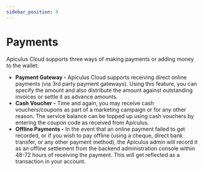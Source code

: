 ```yaml
---
sidebar_position: 8
---
```

# Payments
Apiculus Cloud supports three ways of making payments or adding money to the wallet:

- **Payment Gateway -** Apiculus Cloud supports receiving direct online payments (via 3rd party payment gateways). Using this feature, you can specify the amount and also distribute the amount against outstanding invoices or settle it as advance amounts.
- **Cash Voucher -** Time and again, you may receive cash vouchers/coupons as part of a marketing campaign or for any other reason. The service balance can be topped up using cash vouchers by entering the coupon code as received from Apiculus.
- **Offline Payments -** In the event that an online payment failed to get recorded, or if you wish to pay offline (using a cheque, direct bank transfer, or any other payment method), the Apiculus admin will record it as an offline settlement from the backend administration console within 48-72 hours of receiving the payment. This will get reflected as a transaction in your account.